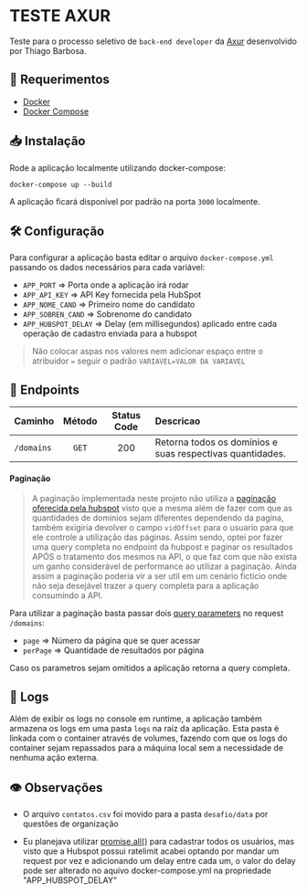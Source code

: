 # TESTE AXUR

Teste para o processo seletivo de `back-end developer` da [Axur](https://axur.com/pt/) desenvolvido por Thiago Barbosa.

## 🔗 Requerimentos

- [Docker](https://docs.docker.com/get-docker/)
- [Docker Compose](https://docs.docker.com/compose/gettingstarted/)

## 📥 Instalação

Rode a aplicação localmente utilizando docker-compose:

```shell
docker-compose up --build
```

A aplicação ficará disponível por padrão na porta `3000` localmente.

## 🛠️ Configuração

Para configurar a aplicação basta editar o arquivo `docker-compose.yml` passando os dados necessários para cada variável:

- `APP_PORT` => Porta onde a aplicação irá rodar
- `APP_API_KEY` => API Key fornecida pela HubSpot 
- `APP_NOME_CAND` => Primeiro nome do candidato
- `APP_SOBREN_CAND` => Sobrenome do candidato
- `APP_HUBSPOT_DELAY` => Delay (em millisegundos) aplicado entre cada operação de cadastro enviada para a hubspot

> Não colocar aspas nos valores nem adicionar espaço entre o atribuidor `=` seguir o padrão `VARIAVEL=VALOR DA VARIAVEL`

## 📁 Endpoints

| Caminho     | Método | Status Code | Descricao                                                 |
| :---------- | :----: | :---------: | :-------------------------------------------------------- |
| `/domains` | `GET`  |     200     | Retorna todos os domínios e suas respectivas quantidades. |

#### Paginação
>A paginação implementada neste projeto não utiliza a [paginação oferecida pela hubspot](https://legacydocs.hubspot.com/docs/methods/lists/get_list_contacts) visto que a mesma além de fazer com que as quantidades de dominios sejam diferentes dependendo da pagina, também exigiria devolver o campo `vidOffset` para o usuario para que ele controle a utilização das páginas.
Assim sendo, optei por fazer uma query completa no endpoint da hubpost e paginar os resultados APÓS o tratamento dos mesmos na API, o que faz com que não exista um ganho considerável 
de performance ao utilizar a paginação. Ainda assim a paginação poderia vir a ser util em um cenário ficticio onde não seja desejável trazer a query completa para a aplicação consumindo a API.

Para utilizar a paginação basta passar dois [query parameters](https://branch.io/glossary/query-parameters/) no request `/domains`:
- `page` => Número da página que se quer acessar
- `perPage` => Quantidade de resultados por página

Caso os parametros sejam omitidos a aplicação retorna a query completa.

## 📄 Logs
Além de exibir os logs no console em runtime, a aplicação também armazena os logs em uma pasta `logs` na raíz da aplicação. Esta pasta é linkada com o container através de volumes, fazendo com que os logs do container sejam repassados para a máquina local sem a necessidade de nenhuma ação externa.

## 👁️ Observações

- O arquivo `contatos.csv` foi movido para a pasta `desafio/data` por questões de organização

- Eu planejava utilizar [promise.all()](https://developer.mozilla.org/pt-BR/docs/Web/JavaScript/Reference/Global_Objects/Promise/all) para cadastrar todos os usuários, mas visto que a Hubspot possui
  ratelimit acabei optando por mandar um request por vez e adicionando um delay entre cada um, o valor
  do delay pode ser alterado no aquivo docker-compose.yml na propriedade "APP_HUBSPOT_DELAY"
